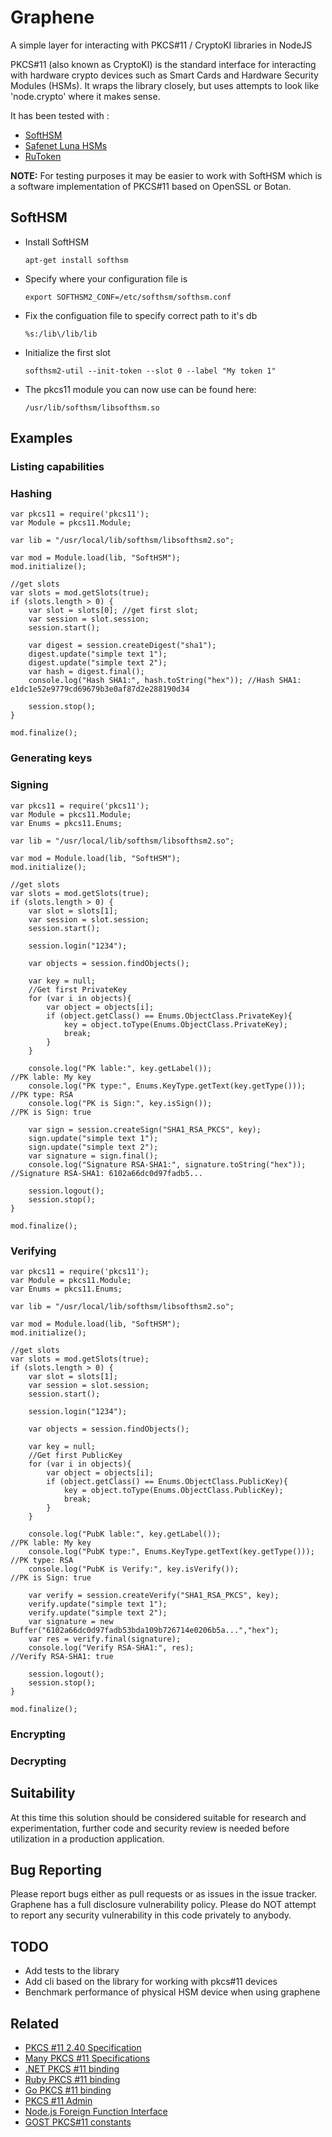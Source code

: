 # Graphene
A simple layer for interacting with PKCS#11 / CryptoKI libraries in NodeJS

PKCS#11 (also known as CryptoKI) is the standard interface for interacting with hardware crypto devices such as Smart Cards and Hardware Security Modules (HSMs). It wraps the library closely, but uses attempts to look like 'node.crypto' where it makes sense. 

It has been tested with :
- [SoftHSM](https://www.opendnssec.org/softhsm/)
- [Safenet Luna HSMs](http://www.safenet-inc.com/)
- [RuToken](http://www.rutoken.ru/)

**NOTE:** For testing purposes it may be easier to work with SoftHSM which is a software implementation of PKCS#11 based on OpenSSL or Botan.

## SoftHSM
* Install SoftHSM

    `apt-get install softhsm`

* Specify where your configuration file is

    `export SOFTHSM2_CONF=/etc/softhsm/softhsm.conf`

* Fix the configuation file to specify correct path to it's db

    `%s:/lib\/lib/lib`

* Initialize the first slot

    `softhsm2-util --init-token --slot 0 --label "My token 1"`

* The pkcs11 module you can now use can be found here:

  `/usr/lib/softhsm/libsofthsm.so`

## Examples
### Listing capabilities
### Hashing
```
var pkcs11 = require('pkcs11');
var Module = pkcs11.Module;

var lib = "/usr/local/lib/softhsm/libsofthsm2.so";
	
var mod = Module.load(lib, "SoftHSM");
mod.initialize();
	
//get slots
var slots = mod.getSlots(true);
if (slots.length > 0) {
	var slot = slots[0]; //get first slot;
	var session = slot.session;
	session.start();

	var digest = session.createDigest("sha1");
	digest.update("simple text 1");
	digest.update("simple text 2");
	var hash = digest.final();
	console.log("Hash SHA1:", hash.toString("hex")); //Hash SHA1: e1dc1e52e9779cd69679b3e0af87d2e288190d34 

	session.stop();
}

mod.finalize();
```
### Generating keys
### Signing
```
var pkcs11 = require('pkcs11');
var Module = pkcs11.Module;
var Enums = pkcs11.Enums;

var lib = "/usr/local/lib/softhsm/libsofthsm2.so";

var mod = Module.load(lib, "SoftHSM");
mod.initialize();

//get slots
var slots = mod.getSlots(true);
if (slots.length > 0) {
	var slot = slots[1];
	var session = slot.session;
	session.start();
	
	session.login("1234");
	
	var objects = session.findObjects();
	
	var key = null;
	//Get first PrivateKey
	for (var i in objects){
		var object = objects[i];
		if (object.getClass() == Enums.ObjectClass.PrivateKey){
			key = object.toType(Enums.ObjectClass.PrivateKey);
			break;
		}
	}
	
	console.log("PK lable:", key.getLabel()); 						//PK lable: My key
	console.log("PK type:", Enums.KeyType.getText(key.getType()));	//PK type: RSA
	console.log("PK is Sign:", key.isSign());						//PK is Sign: true

	var sign = session.createSign("SHA1_RSA_PKCS", key);
	sign.update("simple text 1");
	sign.update("simple text 2");
	var signature = sign.final();
	console.log("Signature RSA-SHA1:", signature.toString("hex"));	//Signature RSA-SHA1: 6102a66dc0d97fadb5...
	
	session.logout();
	session.stop();
}

mod.finalize();
```
### Verifying
```
var pkcs11 = require('pkcs11');
var Module = pkcs11.Module;
var Enums = pkcs11.Enums;

var lib = "/usr/local/lib/softhsm/libsofthsm2.so";

var mod = Module.load(lib, "SoftHSM");
mod.initialize();

//get slots
var slots = mod.getSlots(true);
if (slots.length > 0) {
	var slot = slots[1];
	var session = slot.session;
	session.start();
	
	session.login("1234");
	
	var objects = session.findObjects();
	
	var key = null;
	//Get first PublicKey
	for (var i in objects){
		var object = objects[i];
		if (object.getClass() == Enums.ObjectClass.PublicKey){
			key = object.toType(Enums.ObjectClass.PublicKey);
			break;
		}
	}
	
	console.log("PubK lable:", key.getLabel()); 						//PK lable: My key
	console.log("PubK type:", Enums.KeyType.getText(key.getType()));	//PK type: RSA
	console.log("PubK is Verify:", key.isVerify());						//PK is Sign: true

	var verify = session.createVerify("SHA1_RSA_PKCS", key);
	verify.update("simple text 1");
	verify.update("simple text 2");
	var signature = new Buffer("6102a66dc0d97fadb53bda109b726714e0206b5a...","hex");
	var res = verify.final(signature);
	console.log("Verify RSA-SHA1:", res);								//Verify RSA-SHA1: true
	
	session.logout();
	session.stop();
}

mod.finalize();
```
### Encrypting
### Decrypting

## Suitability
At this time this solution should be considered suitable for research and experimentation, further code and security review is needed before utilization in a production application.

## Bug Reporting
Please report bugs either as pull requests or as issues in the issue tracker. Graphene has a full disclosure vulnerability policy. Please do NOT attempt to report any security vulnerability in this code privately to anybody.

## TODO
* Add tests to the library
* Add cli based on the library for working with pkcs#11 devices
* Benchmark performance of physical HSM device when using graphene

## Related
- [PKCS #11 2.40 Specification](http://docs.oasis-open.org/pkcs11/pkcs11-curr/v2.40/pkcs11-curr-v2.40.html)
- [Many PKCS #11 Specifications](http://www.cryptsoft.com/pkcs11doc/)
- [.NET PKCS #11 binding](https://github.com/jariq/Pkcs11Interop)
- [Ruby PKCS #11 binding](https://github.com/larskanis/pkcs11)
- [Go PKCS #11 binding](https://github.com/miekg/pkcs11) 
- [PKCS #11 Admin](http://www.pkcs11admin.net)
- [Node.js Foreign Function Interface](https://github.com/node-ffi/node-ffi)
- [GOST PKCS#11 constants](https://github.com/romanovskiy-k/pkcs11/blob/master/rtpkcs11t.h)

